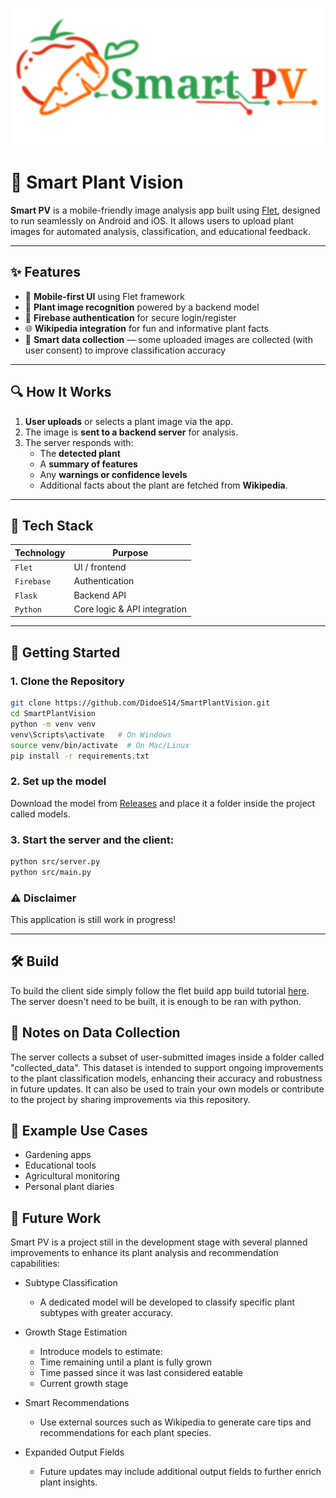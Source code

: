 
![Logo](https://raw.githubusercontent.com/DidoeS14/SmartPlantVision/main/src/assets/title.png)


# 🌿 Smart Plant Vision

**Smart PV** is a mobile-friendly image analysis app built using [Flet](https://flet.dev/), designed to run seamlessly on Android and iOS. It allows users to upload plant images for automated analysis, classification, and educational feedback.

---

## ✨ Features

- 📱 **Mobile-first UI** using Flet framework
- 🌱 **Plant image recognition** powered by a backend model
- 🔐 **Firebase authentication** for secure login/register
- 🌐 **Wikipedia integration** for fun and informative plant facts
- 💾 **Smart data collection** — some uploaded images are collected (with user consent) to improve classification accuracy

---

## 🔍 How It Works

1. **User uploads** or selects a plant image via the app.
2. The image is **sent to a backend server** for analysis.
3. The server responds with:
   - The **detected plant**
   - A **summary of features**
   - Any **warnings or confidence levels**
   - Additional facts about the plant are fetched from **Wikipedia**.



---

## 🔧 Tech Stack

| Technology      | Purpose                      |
|-----------------|------------------------------|
| `Flet`          | UI / frontend                |
| `Firebase`      | Authentication               |
| `Flask`         | Backend API                  |
| `Python`        | Core logic & API integration |


---


## 🚀 Getting Started

### 1. Clone the Repository

```bash
git clone https://github.com/DidoeS14/SmartPlantVision.git
cd SmartPlantVision
python -m venv venv
venv\Scripts\activate   # On Windows
source venv/bin/activate  # On Mac/Linux
pip install -r requirements.txt
`````
### 2. Set up the model 
Download the model from [Releases](https://github.com/DidoeS14/SmartPlantVision/releases)
and place it a folder inside the project called models.

### 3. Start the server and the client:
```bash
python src/server.py
python src/main.py
````


### ⚠️ Disclaimer

This application is still work in progress!


---
## 🛠️ Build
To build the client side simply follow the flet build app build tutorial [here](https://flet.dev/docs/publish).
The server doesn't need to be built, it is enough to be ran with python.

## 🔐 Notes on Data Collection
The server collects a subset of user-submitted images inside a folder
called "collected_data". This dataset is intended to support ongoing 
improvements to the plant classification models, enhancing their
accuracy and robustness in future updates. It can also be used 
to train your own models or contribute to the project by sharing 
improvements via this repository.

## 🧪 Example Use Cases
- Gardening apps
- Educational tools
- Agricultural monitoring
- Personal plant diaries

## 🔮 Future Work
Smart PV is a project still in the development stage with several planned improvements to enhance its plant analysis and recommendation capabilities:

- Subtype Classification
  - A dedicated model will be developed to classify specific plant subtypes with greater accuracy.


- Growth Stage Estimation
  - Introduce models to estimate:
  - Time remaining until a plant is fully grown
  - Time passed since it was last considered eatable
  - Current growth stage


- Smart Recommendations
   - Use external sources such as Wikipedia to generate care tips and recommendations for each plant species.


- Expanded Output Fields
  - Future updates may include additional output fields to further enrich plant insights.